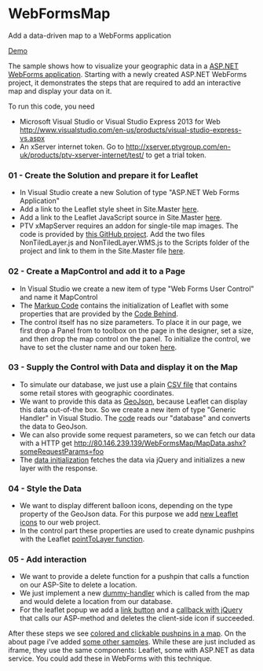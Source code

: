 # WebFormsMap
Add a data-driven map to a WebForms application

[Demo](http://80.146.239.139/WebFormsMap/)

The sample shows how to visualize your geographic data in a [ASP.NET WebForms application](http://www.asp.net/web-forms). Starting with a newly created ASP.NET WebForms project, it demonstrates the steps that are required to add an interactive map and display your data on it.

To run this code, you need

* Microsoft Visual Studio or Visual Studio Express 2013 for Web http://www.visualstudio.com/en-us/products/visual-studio-express-vs.aspx
* An xServer internet token. Go to http://xserver.ptvgroup.com/en-uk/products/ptv-xserver-internet/test/ to get a trial token.

### 01 - Create the Solution and prepare it for Leaflet

* In Visual Studio create a new Solution of type "ASP.NET Web Forms Application"
* Add a link to the Leaflet style sheet in  Site.Master [here](https://github.com/ptv-logistics/WebFormsMap/blob/master/WebFormsMap/Site.Master#L9).
* Add a link to the Leaflet JavaScript source in Site.Master [here](https://github.com/ptv-logistics/WebFormsMap/blob/master/WebFormsMap/Site.Master#L23).
* PTV xMapServer requires an addon for single-tile map images. The code is provided by [this GitHub project](https://github.com/ptv-logistics/Leaflet.NonTiledLayer). Add the two files NonTiledLayer.js and NonTiledLayer.WMS.js to the Scripts folder of the project and link to them in the Site.Master file [here](https://github.com/ptv-logistics/WebFormsMap/blob/master/WebFormsMap/Site.Master#L24-L25).

### 02 - Create a MapControl and add it to a Page
* In Visual Studio we create a new item of type "Web Forms User Control" and name it MapControl
* The [Markup Code](https://github.com/ptv-logistics/WebFormsMap/blob/master/WebFormsMap/MapControl.ascx) contains the initialization of Leaflet with some properties that are provided by the [Code Behind](https://github.com/ptv-logistics/WebFormsMap/blob/master/WebFormsMap/MapControl.ascx.cs).
* The control itself has no size parameters. To place it in our page, we first drop a Panel from to toolbox on the page in the designer, set a size, and then drop the map control on the panel. To initialize the control, we have to set the cluster name and our token [here](https://github.com/ptv-logistics/WebFormsMap/blob/master/WebFormsMap/Default.aspx#L29-31#L33).

### 03 - Supply the Control with Data and display it on the Map
* To simulate our database, we just use a plain [CSV file](https://github.com/ptv-logistics/WebFormsMap/blob/master/WebFormsMap/App_Data/Baufeldt.txt) that contains some retail stores with geographic coordinates. 
* We want to provide this data as [GeoJson](http://geojson.org/), because Leaflet can display this data out-of-the box. So we create a new item of type "Generic Handler" in Visual Studio. The [code](https://github.com/ptv-logistics/WebFormsMap/blob/master/WebFormsMap/MapData.ashx.cs) reads our "database" and converts the data to GeoJson. 
* We can also provide some request parameters, so we can fetch our data with a HTTP get http://80.146.239.139/WebFormsMap/MapData.ashx?someRequestParams=foo
* The [data initialization](https://github.com/ptv-logistics/WebFormsMap/blob/master/WebFormsMap/MapControl.ascx#L22) fetches the data via jQuery and initializes a new layer with the response.

### 04 - Style the Data

* We want to display different balloon icons, depending on the type property of the GeoJson data. For this purpose we add [new Leaflet icons](https://github.com/ptv-logistics/WebFormsMap/tree/master/WebFormsMap/Images/Markers) to our web project.
* In the control part these properties are used to create dynamic pushpins with the Leaflet [pointToLayer function](https://github.com/ptv-logistics/WebFormsMap/blob/master/WebFormsMap/MapControl.ascx#L24-L40).

### 05 - Add interaction

* We want to provide a delete function for a pushpin that calls a function on our ASP-Site to delete a location.
* We just implement a new [dummy-handler](https://github.com/ptv-logistics/WebFormsMap/blob/master/WebFormsMap/MapAction.ashx.cs) which is called from the map and would delete a location from our database.
* For the leaflet popup we add a [link button](https://github.com/ptv-logistics/WebFormsMap/blob/master/WebFormsMap/MapControl.ascx#L34-L36) and a [callback with jQuery](https://github.com/ptv-logistics/WebFormsMap/blob/master/WebFormsMap/MapControl.ascx#L49-L55) that calls our ASP-method and deletes the client-side icon if succeeded.

After these steps we see [colored and clickable pushpins in a map](http://80.146.239.139/WebFormsMap/). On the about page i've added [some other samples](http://80.146.239.139/WebFormsMap/About).  While these are just included as iframe, they use the same components: Leaflet, some with ASP.NET as data service. You could add these in WebForms with this technique.
